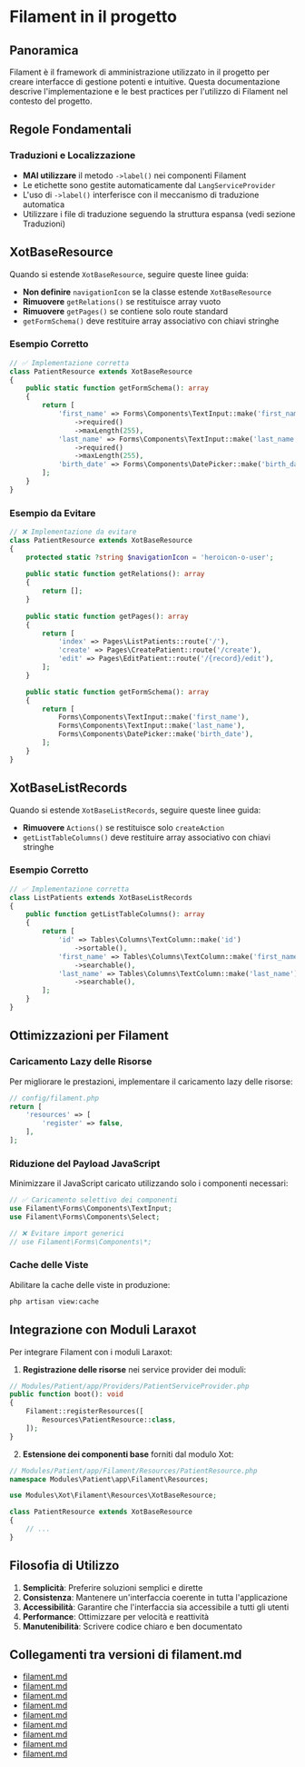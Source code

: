 # Filament in il progetto

## Panoramica

Filament è il framework di amministrazione utilizzato in il progetto per creare interfacce di gestione potenti e intuitive. Questa documentazione descrive l'implementazione e le best practices per l'utilizzo di Filament nel contesto del progetto.

## Regole Fondamentali

### Traduzioni e Localizzazione

- **MAI utilizzare** il metodo `->label()` nei componenti Filament
- Le etichette sono gestite automaticamente dal `LangServiceProvider`
- L'uso di `->label()` interferisce con il meccanismo di traduzione automatica
- Utilizzare i file di traduzione seguendo la struttura espansa (vedi sezione Traduzioni)

## XotBaseResource

Quando si estende `XotBaseResource`, seguire queste linee guida:

- **Non definire** `navigationIcon` se la classe estende `XotBaseResource`
- **Rimuovere** `getRelations()` se restituisce array vuoto
- **Rimuovere** `getPages()` se contiene solo route standard
- `getFormSchema()` deve restituire array associativo con chiavi stringhe

### Esempio Corretto

```php
// ✅ Implementazione corretta
class PatientResource extends XotBaseResource
{
    public static function getFormSchema(): array
    {
        return [
            'first_name' => Forms\Components\TextInput::make('first_name')
                ->required()
                ->maxLength(255),
            'last_name' => Forms\Components\TextInput::make('last_name')
                ->required()
                ->maxLength(255),
            'birth_date' => Forms\Components\DatePicker::make('birth_date'),
        ];
    }
}
```

### Esempio da Evitare

```php
// ❌ Implementazione da evitare
class PatientResource extends XotBaseResource
{
    protected static ?string $navigationIcon = 'heroicon-o-user';
    
    public static function getRelations(): array
    {
        return [];
    }
    
    public static function getPages(): array
    {
        return [
            'index' => Pages\ListPatients::route('/'),
            'create' => Pages\CreatePatient::route('/create'),
            'edit' => Pages\EditPatient::route('/{record}/edit'),
        ];
    }

    public static function getFormSchema(): array
    {
        return [
            Forms\Components\TextInput::make('first_name'),
            Forms\Components\TextInput::make('last_name'),
            Forms\Components\DatePicker::make('birth_date'),
        ];
    }
}
```

## XotBaseListRecords

Quando si estende `XotBaseListRecords`, seguire queste linee guida:

- **Rimuovere** `Actions()` se restituisce solo `createAction`
- `getListTableColumns()` deve restituire array associativo con chiavi stringhe

### Esempio Corretto

```php
// ✅ Implementazione corretta
class ListPatients extends XotBaseListRecords
{
    public function getListTableColumns(): array
    {
        return [
            'id' => Tables\Columns\TextColumn::make('id')
                ->sortable(),
            'first_name' => Tables\Columns\TextColumn::make('first_name')
                ->searchable(),
            'last_name' => Tables\Columns\TextColumn::make('last_name')
                ->searchable(),
        ];
    }
}
```

## Ottimizzazioni per Filament

### Caricamento Lazy delle Risorse

Per migliorare le prestazioni, implementare il caricamento lazy delle risorse:

```php
// config/filament.php
return [
    'resources' => [
        'register' => false,
    ],
];
```

### Riduzione del Payload JavaScript

Minimizzare il JavaScript caricato utilizzando solo i componenti necessari:

```php
// ✅ Caricamento selettivo dei componenti
use Filament\Forms\Components\TextInput;
use Filament\Forms\Components\Select;

// ❌ Evitare import generici
// use Filament\Forms\Components\*;
```

### Cache delle Viste

Abilitare la cache delle viste in produzione:

```bash
php artisan view:cache
```

## Integrazione con Moduli Laraxot

Per integrare Filament con i moduli Laraxot:

1. **Registrazione delle risorse** nei service provider dei moduli:

```php
// Modules/Patient/app/Providers/PatientServiceProvider.php
public function boot(): void
{
    Filament::registerResources([
        Resources\PatientResource::class,
    ]);
}
```

2. **Estensione dei componenti base** forniti dal modulo Xot:

```php
// Modules/Patient/app/Filament/Resources/PatientResource.php
namespace Modules\Patient\app\Filament\Resources;

use Modules\Xot\Filament\Resources\XotBaseResource;

class PatientResource extends XotBaseResource
{
    // ...
}
```

## Filosofia di Utilizzo

1. **Semplicità**: Preferire soluzioni semplici e dirette
2. **Consistenza**: Mantenere un'interfaccia coerente in tutta l'applicazione
3. **Accessibilità**: Garantire che l'interfaccia sia accessibile a tutti gli utenti
4. **Performance**: Ottimizzare per velocità e reattività
5. **Manutenibilità**: Scrivere codice chiaro e ben documentato

## Collegamenti tra versioni di filament.md
* [filament.md](docs/tecnico/filament/filament.md)
* [filament.md](../../../Chart/docs/filament.md)
* [filament.md](../../../Gdpr/docs/filament.md)
* [filament.md](../../../Xot/docs/technical/filament.md)
* [filament.md](../../../Xot/docs/roadmap/integration/filament.md)
* [filament.md](../../../Lang/docs/filament.md)
* [filament.md](../../../Job/docs/filament.md)
* [filament.md](../../../Activity/docs/filament.md)
* [filament.md](../../../Cms/docs/filament.md)

